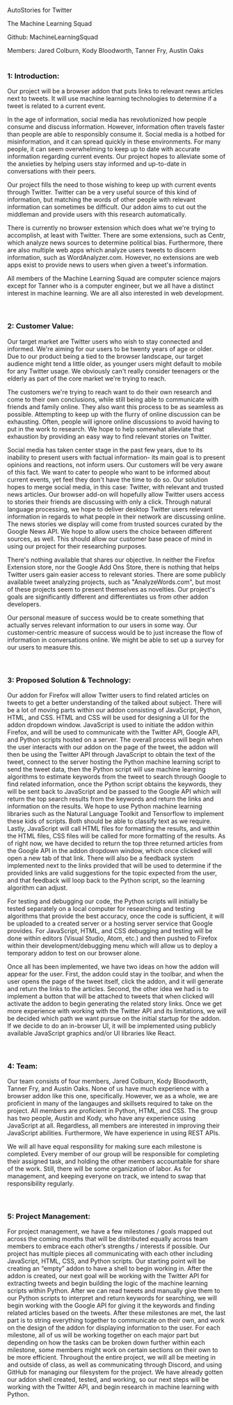 AutoStories for Twitter

The Machine Learning Squad

Github: MachineLearningSquad

Members: Jared Colburn, Kody Bloodworth, Tanner Fry, Austin Oaks
</br></br>
<h3>1: Introduction:</br></h3>
Our project will be a browser addon that puts links to relevant news articles next to tweets. It will use machine learning technologies to determine if a tweet is related to a current event.
  
In the age of information, social media has revolutionized how people consume and discuss information. However, information often travels faster than people are able to responsibly consume it. Social media is a hotbed for misinformation, and it can spread quickly in these environments. For many people, it can seem overwhelming to keep up to date with accurate information regarding current events. Our project hopes to alleviate some of the anxieties by helping users stay informed and up-to-date in conversations with their peers.  
  
Our project fills the need to those wishing to keep up with current events through Twitter. Twitter can be a very useful source of this kind of information, but matching the words of other people with relevant information can sometimes be difficult. Our addon aims to cut out the middleman and provide users with this research automatically.

There is currently no browser extension which does what we're trying to accomplish, at least with Twitter. There are some extensions, such as Centr, which analyze news sources to determine political bias. Furthermore, there are also multiple web apps which analyze users tweets to discern information, such as WordAnalyzer.com. However, no extensions are web apps exist to provide news to users when given a tweet's information.

All members of the Machine Learning Squad are computer science majors except for Tanner who is a computer engineer, but we all have a distinct interest in machine learning. We are all also interested in web development.
</br></br></br>
  
    
<h3>2: Customer Value:</br></h3>
Our target market are Twitter users who wish to stay connected and informed. We're aiming for our users to be twenty years of age or older. Due to our product being a tied to the browser landscape, our target audience might tend a little older, as younger users might default to mobile for any Twitter usage. We obviously can't really consider teenagers or the elderly as part of the core market we're trying to reach.  
  
The customers we're trying to reach want to do their own research and come to their own conclusions, while still being able to communicate with friends and family online. They also want this process to be as seamless as possible. Attempting to keep up with the flurry of online discussion can be exhausting. Often, people will ignore online discussions to avoid having to put in the work to research. We hope to help somewhat alleviate that exhaustion by providing an easy way to find relevant stories on Twitter.  
  
Social media has taken center stage in the past few years, due to its inability to present users with factual information- its main goal is to present opinions and reactions, not inform users. Our customers will be very aware of this fact. We want to cater to people who want to be informed about current events, yet feel they don't have the time to do so. Our solution hopes to merge social media, in this case: Twitter, with relevant and trusted news articles. Our browser add-on will hopefully allow Twitter users access to stories their friends are discussing with only a click. Through natural language processing, we hope to deliver desktop Twitter users relevant information in regards to what people in their network are discussing online. The news stories we display will come from trusted sources curated by the Google News API. We hope to allow users the choice between different sources, as well. This should allow our customer base peace of mind in using our project for their researching purposes.
  
There's nothing available that shares our objective. In neither the Firefox Extension store, nor the Google Add Ons Store, there is nothing that helps Twitter users gain easier access to relevant stories. There are some publicly available tweet analyzing projects, such as "AnalyzeWords.com", but most of these projects seem to present themselves as novelties. Our project's goals are significantly different and differentiates us from other addon developers.

Our personal measure of success would be to create something that actually serves relevant information to our users in some way. Our customer-centric measure of success would be to just increase the flow of information in conversations online. We might be able to set up a survey for our users to measure this.
</br></br></br>
  
    
<h3>3: Proposed Solution & Technology:</br></h3>
Our addon for Firefox will allow Twitter users to find related articles on tweets to get a better understanding of the talked about subject. There will be a lot of moving parts within our addon consisting of JavaScript, Python, HTML, and CSS. HTML and CSS will be used for designing a UI for the addon dropdown window. JavaScript is used to initiate the addon within Firefox, and will be used to communicate with the Twitter API, Google API, and Python scripts hosted on a server. The overall process will begin when the user interacts with our addon on the page of the tweet, the addon will then be using the Twitter API through JavaScript to obtain the text of the tweet, connect to the server hosting the Python machine learning script to send the tweet data, then the Python script will use machine learning algorithms to estimate keywords from the tweet to search through Google to find related information, once the Python script obtains the keywords, they will be sent back to JavaScript and be passed to the Google API which will return the top search results from the keywords and return the links and information on the results. We hope to use Python machine learning libraries such as the Natural Language Toolkit and Tensorflow to implement these kids of scripts. Both should be able to classify text as we require. Lastly, JavaScript will call HTML files for formatting the results, and within the HTML files, CSS files will be called for more formatting of the results. As of right now, we have decided to return the top three returned articles from the Google API in the addon dropdown window, which once clicked will open a new tab of that link. There will also be a feedback system implemented next to the links provided that will be used to determine if the provided links are valid suggestions for the topic expected from the user, and that feedback will loop back to the Python script, so the learning algorithm can adjust.  
  
For testing and debugging our code, the Python scripts will initially be tested separately on a local computer for researching and testing algorithms that provide the best accuracy, once the code is sufficient, it will be uploaded to a created server or a hosting server service that Google provides. For JavaScript, HTML, and CSS debugging and testing will be done within editors (Visual Studio, Atom, etc.) and then pushed to Firefox within their development/debugging menu which will allow us to deploy a temporary addon to test on our browser alone.  
  
Once all has been implemented, we have two ideas on how the addon will appear for the user. First, the addon could stay in the toolbar, and when the user opens the page of the tweet itself, click the addon, and it will generate and return the links to the articles. Second, the other idea we had is to implement a button that will be attached to tweets that when clicked will activate the addon to begin generating the related story links. Once we get more experience with working with the Twitter API and its limitations, we will be decided which path we want pursue on the initial startup for the addon. If we decide to do an in-browser UI, it will be implemented using publicly available JavaScript graphics and/or UI libraries like React.
</br></br></br>
  
    
<h3>4: Team:</br></h3>
Our team consists of four members, Jared Colburn, Kody Bloodworth, Tanner Fry, and Austin Oaks. None of us have much experience 
with a browser addon like this one, specifically. However, we as a whole, we are proficient in many of the langauges and skillsets required to take on the project. All members are proficient in Python, HTML, and CSS. The group has two people, Austin and Kody, who have any experience using JavaScript at all. Regardless, all members are interested in improving their JavaScript abilities. Furthermore, We have experience in using REST APIs. 

We will all have equal responsility for making sure each milestone is completed. Every member of our group will be responsible for completing their assigned task, and holding the other members accountable for share of the work. Still, there will be some organization of labor. As for management, and keeping everyone on track, we intend to swap that responsibility regularly.
</br></br></br>
  
    
<h3>5: Project Management:</br></h3>
For project management, we have a few milestones / goals mapped out across the coming months that will be distributed equally across team members to embrace each other’s strengths / interests if possible. Our project has multiple pieces all communicating with each other including JavaScript, HTML, CSS, and Python scripts. Our starting point will be creating an “empty” addon to have a shell to begin working in. After the addon is created, our next goal will be working with the Twitter API for extracting tweets and begin building the logic of the machine learning scripts within Python. After we can read tweets and manually give them to our Python scripts to interpret and return keywords for searching, we will begin working with the Google API for giving it the keywords and finding related articles based on the tweets. After these milestones are met, the last part is to string everything together to communicate on their own, and work on the design of the addon for displaying information to the user. For each milestone, all of us will be working together on each major part but depending on how the tasks can be broken down further within each milestone, some members might work on certain sections on their own to be more efficient. Throughout the entire project, we will all be meeting in and outside of class, as well as communicating through Discord, and using GitHub for managing our filesystem for the project. We have already gotten our addon shell created, tested, and working, so our next steps will be working with the Twitter API, and begin research in machine learning with Python.

